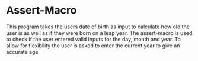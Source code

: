 # Assert-Macro
This program takes the users date of birth as input to calculate how old the user is as well as if they were born on a leap year. The assert-macro is used to check if the user entered valid inputs for the day, month and year. To allow for flexibility the user is asked to enter the current year to give an accurate age 
